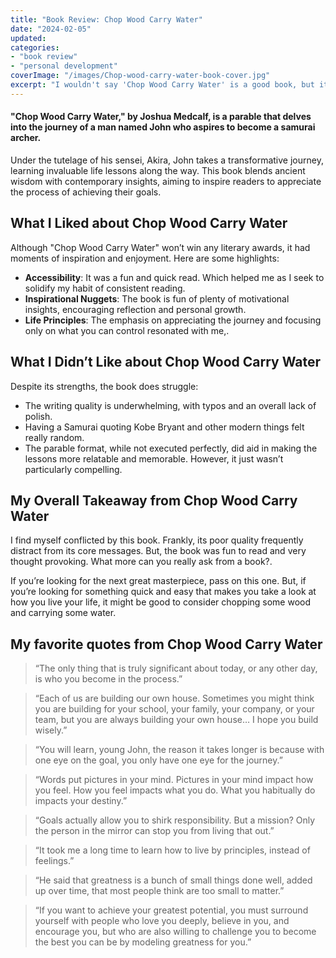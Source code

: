 ```yaml
---
title: "Book Review: Chop Wood Carry Water"
date: "2024-02-05"
updated:
categories: 
- "book review"
- "personal development"
coverImage: "/images/Chop-wood-carry-water-book-cover.jpg"
excerpt: "I wouldn't say 'Chop Wood Carry Water' is a good book, but it was one that I enjoyed reading and provided good moments of inspiration."
---
```


<script>
import BookSearch from '$lib/components/BookSearch.svelte';
</script>

<BookSearch bookID="RPPdnAAACAAJ" />

#### "Chop Wood Carry Water," by Joshua Medcalf, is a parable that delves into the journey of a man named John who aspires to become a samurai archer.

Under the tutelage of his sensei, Akira, John takes a transformative journey, learning invaluable life lessons along the way. This book blends ancient wisdom with contemporary insights, aiming to inspire readers to appreciate the process of achieving their goals.

## What I Liked about Chop Wood Carry Water
Although "Chop Wood Carry Water" won’t win any literary awards, it had moments of inspiration and enjoyment. Here are some highlights:
* **Accessibility**: It was a fun and quick read. Which helped me as I seek to solidify my habit of consistent reading.
* **Inspirational Nuggets**: The book is fun of plenty of motivational insights, encouraging reflection and personal growth.
* **Life Principles**: The emphasis on appreciating the journey and focusing only on what you can control resonated with me,.

## What I Didn’t Like about Chop Wood Carry Water
Despite its strengths, the book does struggle:
* The writing quality is underwhelming, with typos and an overall lack of polish.
* Having a Samurai quoting Kobe Bryant and other modern things felt really random.
* The parable format, while not executed perfectly, did aid in making the lessons more relatable and memorable. However, it just wasn’t particularly compelling.

## My Overall Takeaway from Chop Wood Carry Water
I find myself conflicted by this book. Frankly, its poor quality frequently distract from its core messages. But, the book was fun to read and very thought provoking. What more can you really ask from a book?.

If you’re looking for the next great masterpiece, pass on this one. But, if you’re looking for something quick and easy that makes you take a look at how you live your life, it might be good to consider chopping some wood and carrying some water. 

## My favorite quotes from  Chop Wood Carry Water

> “The only thing that is truly significant about today, or any other day, is who you become in the process.”

> “Each of us are building our own house. Sometimes you might think you are building for your school, your family, your company, or your team, but you are always building your own house… I hope you build wisely.”

> “You will learn, young John, the reason it takes longer is because with one eye on the goal, you only have one eye for the journey.”

> “Words put pictures in your mind. Pictures in your mind impact how you feel. How you feel impacts what you do. What you habitually do impacts your destiny.”

> “Goals actually allow you to shirk responsibility. But a mission? Only the person in the mirror can stop you from living that out.”

> “It took me a long time to learn how to live by principles, instead of feelings.”

> “He said that greatness is a bunch of small things done well, added up over time, that most people think are too small to matter.”

> “If you want to achieve your greatest potential, you must surround yourself with people who love you deeply, believe in you, and encourage you, but who are also willing to challenge you to become the best you can be by modeling greatness for you.”



